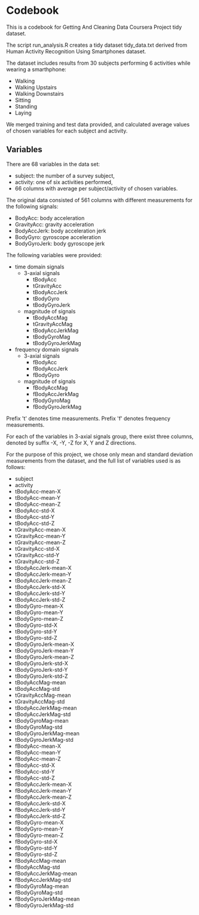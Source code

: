 Codebook
======================

This is a codebook for Getting And Cleaning Data Coursera Project tidy dataset.

The script run_analysis.R creates a tidy dataset tidy_data.txt derived from Human Activity Recognition Using Smartphones dataset.

The dataset includes results from 30 subjects performing 6 activities while wearing a smarthphone:

- Walking
- Walking Upstairs
- Walking Downstairs
- Sitting
- Standing
- Laying

We merged training and test data provided, and calculated average values of chosen variables for each subject and activity. 

## Variables

There are 68 variables in the data set:

* subject: the number of a survey subject,
* activity: one of six activities performed,
* 66 columns with average per subject/activity of chosen variables.

The original data consisted of 561 columns with different measurements for the following signals:

* BodyAcc: body acceleration 
* GravityAcc: gravity acceleration
* BodyAccJerk: body acceleration jerk
* BodyGyro: gyroscope acceleration
* BodyGyroJerk: body gyroscope jerk

The following variables were provided:

* time domain signals
  * 3-axial signals
    * tBodyAcc
    * tGravityAcc
    * tBodyAccJerk
    * tBodyGyro
    * tBodyGyroJerk
  * magnitude of signals
    * tBodyAccMag
    * tGravityAccMag
    * tBodyAccJerkMag
    * tBodyGyroMag
    * tBodyGyroJerkMag
* frequency domain signals
  * 3-axial signals 
    * fBodyAcc
    * fBodyAccJerk
    * fBodyGyro
  * magnitude of signals
    * fBodyAccMag
    * fBodyAccJerkMag
    * fBodyGyroMag
    * fBodyGyroJerkMag

Prefix 't' denotes time measurements. Prefix 'f' denotes frequency measurements. 

For each of the variables in 3-axial signals group, there exist three columns, denoted by suffix -X, -Y, -Z for X, Y and Z directions.

For the purpose of this project, we chose only mean and standard deviation measurements from the dataset, and the full list of variables used is as follows:

* 	subject
* 	activity
* 	tBodyAcc-mean-X
* 	tBodyAcc-mean-Y
* 	tBodyAcc-mean-Z
* 	tBodyAcc-std-X
* 	tBodyAcc-std-Y
* 	tBodyAcc-std-Z
* 	tGravityAcc-mean-X
* 	tGravityAcc-mean-Y
* 	tGravityAcc-mean-Z
* 	tGravityAcc-std-X
* 	tGravityAcc-std-Y
* 	tGravityAcc-std-Z
* 	tBodyAccJerk-mean-X
* 	tBodyAccJerk-mean-Y
* 	tBodyAccJerk-mean-Z
* 	tBodyAccJerk-std-X
* 	tBodyAccJerk-std-Y
* 	tBodyAccJerk-std-Z
* 	tBodyGyro-mean-X
* 	tBodyGyro-mean-Y
* 	tBodyGyro-mean-Z
* 	tBodyGyro-std-X
* 	tBodyGyro-std-Y
* 	tBodyGyro-std-Z
* 	tBodyGyroJerk-mean-X
* 	tBodyGyroJerk-mean-Y
* 	tBodyGyroJerk-mean-Z
* 	tBodyGyroJerk-std-X
* 	tBodyGyroJerk-std-Y
* 	tBodyGyroJerk-std-Z
* 	tBodyAccMag-mean
* 	tBodyAccMag-std
* 	tGravityAccMag-mean
* 	tGravityAccMag-std
* 	tBodyAccJerkMag-mean
* 	tBodyAccJerkMag-std
* 	tBodyGyroMag-mean
* 	tBodyGyroMag-std
* 	tBodyGyroJerkMag-mean
* 	tBodyGyroJerkMag-std
* 	fBodyAcc-mean-X
* 	fBodyAcc-mean-Y
* 	fBodyAcc-mean-Z
* 	fBodyAcc-std-X
* 	fBodyAcc-std-Y
* 	fBodyAcc-std-Z
* 	fBodyAccJerk-mean-X
* 	fBodyAccJerk-mean-Y
* 	fBodyAccJerk-mean-Z
* 	fBodyAccJerk-std-X
* 	fBodyAccJerk-std-Y
* 	fBodyAccJerk-std-Z
* 	fBodyGyro-mean-X
* 	fBodyGyro-mean-Y
* 	fBodyGyro-mean-Z
* 	fBodyGyro-std-X
* 	fBodyGyro-std-Y
* 	fBodyGyro-std-Z
* 	fBodyAccMag-mean
* 	fBodyAccMag-std
* 	fBodyAccJerkMag-mean
* 	fBodyAccJerkMag-std
* 	fBodyGyroMag-mean
* 	fBodyGyroMag-std
* 	fBodyGyroJerkMag-mean
* 	fBodyGyroJerkMag-std


